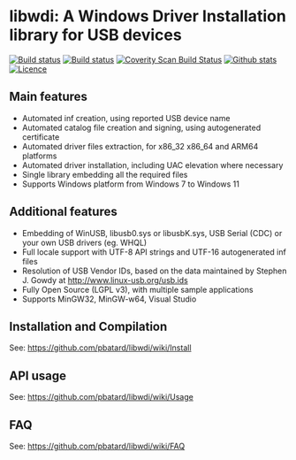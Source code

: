 libwdi: A Windows Driver Installation library for USB devices
=============================================================

[![Build status](https://img.shields.io/github/actions/workflow/status/pbatard/libwdi/vs2022.yml?style=flat-square&label=VS2022)](https://github.com/pbatard/libwdi/actions/workflows/vs2022.yml)
[![Build status](https://img.shields.io/github/actions/workflow/status/pbatard/libwdi/mingw.yml?style=flat-square&label=MinGW)](https://github.com/pbatard/libwdi/actions/workflows/mingw.yml)
[![Coverity Scan Build Status](https://img.shields.io/coverity/scan/2174.svg?style=flat-square&label=Coverity)](https://scan.coverity.com/projects/pbatard-libwdi)
[![Github stats](https://img.shields.io/github/downloads/pbatard/libwdi/total.svg?style=flat-square&label=Downloads)](https://github.com/pbatard/libwdi/releases)
[![Licence](https://img.shields.io/badge/license-LGPLv3-blue.svg?style=flat-square&label=License)](https://www.gnu.org/licenses/lgpl-3.0.en.html)

Main features
-------------

* Automated inf creation, using reported USB device name
* Automated catalog file creation and signing, using autogenerated certificate
* Automated driver files extraction, for x86_32 x86_64 and ARM64 platforms
* Automated driver installation, including UAC elevation where necessary
* Single library embedding all the required files
* Supports Windows platform from Windows 7 to Windows 11

Additional features
-------------------

* Embedding of WinUSB, libusb0.sys or libusbK.sys, USB Serial (CDC) or your own 
  USB drivers (eg. WHQL)
* Full locale support with UTF-8 API strings and UTF-16 autogenerated inf files
* Resolution of USB Vendor IDs, based on the data maintained by Stephen J. Gowdy 
  at http://www.linux-usb.org/usb.ids
* Fully Open Source (LGPL v3), with multiple sample applications
* Supports MinGW32, MinGW-w64, Visual Studio

Installation and Compilation
----------------------------

See: https://github.com/pbatard/libwdi/wiki/Install

API usage
---------

See: https://github.com/pbatard/libwdi/wiki/Usage

FAQ
---

See: https://github.com/pbatard/libwdi/wiki/FAQ
